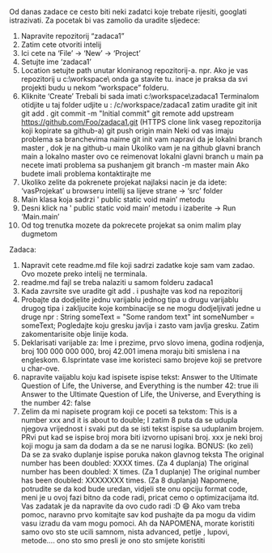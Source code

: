 Od danas zadace ce cesto biti neki zadatci koje trebate rijesiti, googlati istrazivati.
Za pocetak bi vas zamolio da uradite sljedece:
1. Napravite repozitorij “zadaca1”
2. Zatim cete otvoriti intelij
3. Ici cete na ‘File’ -> ‘New’ -> ‘Project’
4. Setujte ime ‘zadaca1’
5. Location setujte path unutar kloniranog repozitorij-a.
   npr. Ako je vas repozitorij u c:\workspace\ onda ga stavite tu.
   inace je praksa da svi projekti budu u nekom “workspace” folderu.
6. Kliknite ‘Create’
   Trebali bi sada imati c:\workspace\zadaca1
   Terminalom otidjite u taj folder
   udjite u : /c/workspace/zadaca1
   zatim uradite
   git init
   git add .
   git commit -m "Initial commit"
   git remote add upstream https://github.com/Foo/zadaca1.git  (HTTPS clone link vaseg repozitorija koji kopirate sa github-a)
   git push origin main
   Neki od vas imaju problema sa branchevima naime git init vam napravi da je lokalni branch master , dok je na github-u main
   Ukoliko vam je na github glavni branch main a lokalno master ovo ce reimenovat lokalni glavni branch u main pa necete imati problema sa pushanjem
   git branch -m master main
   Ako budete imali problema kontaktirajte me
8. Ukoliko zelite da pokrenete projekat najlaksi nacin je da idete:
   ‘vasProjekat’ u browseru intellij sa lijeve strane -> ‘src’ folder
9. Main klasa koja sadrzi ' public static void main’ metodu
10. Desni klick na ' public static void main’ metodu i izaberite -> Run ‘Main.main’
11. Od tog trenutka mozete da pokrecete projekat sa onim malim play dugmetom
    
Zadaca:
1. Napravit cete readme.md file koji sadrzi zadatke koje sam vam zadao. Ovo mozete preko intelij ne terminala.
2. readme.md fajl se treba nalaziti u samom folderu zadaca1
3. Kada zavrsite sve uradite
   git add .
   i pushajte vas kod na repozitorij
4. Probajte da dodjelite jednu varijablu jednog tipa u drugu varijablu drugog tipa i zakljucite koje kombinacije se ne mogu dodjeljivati jedne u druge npr :
   String someText = "Some random text"
   int someNumber = someText;
   Pogledajte koju gresku javlja i zasto vam javlja gresku.
   Zatim zakomentarisite obje linije koda.
5. Deklarisati varijable za: Ime i prezime, prvo slovo imena, godina rodjenja, broj 100 000 000 000, broj 42.001
   imena moraju biti smislena i na engleskom.
   6.Isprintate vase ime koristeci samo brojeve  koji se pretvore u char-ove.
7. napravite vaijablu koju kad ispisete ispise tekst:
   Answer to the Ultimate Question of Life, the Universe, and Everything is the number 42: true
   ili
   Answer to the Ultimate Question of Life, the Universe, and Everything is the number 42: false
8. Zelim da mi napisete program koji ce poceti sa tekstom:
   This is a number xxx and it is about to double;
   I zatim 8 puta da se udupla njegova vrijednost i svaki put da se isti tekst ispise
   sa uduplanim brojem. PRvi put kad se ispise broj mora biti izvorno upisani broj.
   xxx je neki broj koji mogu ja sam da dodam a da se ne narusi logika.
   BONUS: (ko zeli)
   Da se za svako duplanje ispise poruka nakon glavnog teksta
   The original number has been doubled: XXXX times. (Za 4 duplanja)
   The original number has been doubled: X times. (Za 1 duplanje)
   The original number has been doubled: XXXXXXXX times. (Za 8 duplanja)
   Napomene, potrudite se da kod bude uredan, vidjeli ste onu opciju format code,
   meni je u ovoj fazi bitno da code radi, pricat cemo o optimizacijama itd.
   Vas zadatak je da napravite da ovo cudo radi :D :smile:
   Ako vam treba pomoc, naravno prvo komitajte sav kod pushajte da pa mogu da vidim vasu izradu da vam mogu pomoci.
   Ah da NAPOMENA, morate koristiti samo ovo sto ste ucili samnom, nista advanced, petlje , lupovi, metode…. ono sto smo presli je ono sto smijete koristiti